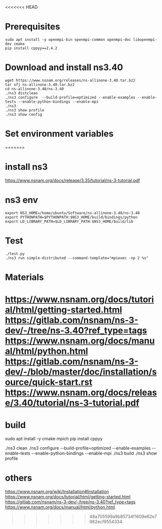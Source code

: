 <<<<<<< HEAD
# Prerequisites
```shell
sudo apt install -y openmpi-bin openmpi-common openmpi-doc libopenmpi-dev cmake
pip install cppyy==2.4.2
```

# Download and install ns3.40
```shell
wget https://www.nsnam.org/releases/ns-allinone-3.40.tar.bz2
tar xfj ns-allinone-3.40.tar.bz2
cd ns-allinone-3.40/ns-3.40
./ns3 distclean
./ns3 configure  --build-profile=optimized --enable-examples --enable-tests --enable-python-bindings --enable-mpi
./ns3
./ns3 show profile
./ns3 show config
```

# Set environment variables
=======
# install ns3
https://www.nsnam.org/docs/release/3.35/tutorial/ns-3-tutorial.pdf

# ns3 env
```shell
export NS3_HOME=/home/ubuntu/Software/ns-allinone-3.40/ns-3.40
export PYTHONPATH=$PYTHONPATH:$NS3_HOME/build/bindings/python
export LD_LIBRARY_PATH=$LD_LIBRARY_PATH:$NS3_HOME/build/lib
```

# Test
```shell
./test.py
./ns3 run simple-distributed --command-template="mpiexec -np 2 %s"
```

# Materials
https://www.nsnam.org/docs/tutorial/html/getting-started.html
https://gitlab.com/nsnam/ns-3-dev/-/tree/ns-3.40?ref_type=tags
https://www.nsnam.org/docs/manual/html/python.html
https://gitlab.com/nsnam/ns-3-dev/-/blob/master/doc/installation/source/quick-start.rst
https://www.nsnam.org/docs/release/3.40/tutorial/ns-3-tutorial.pdf
=======
# build
sudo apt install -y cmake mpich
pip install cppyy

./ns3 clean
./ns3 configure  --build-profile=optimized --enable-examples --enable-tests --enable-python-bindings --enable-mpi
./ns3 build
./ns3 show profile

# others
https://www.nsnam.org/wiki/Installation#Installation
https://www.nsnam.org/docs/tutorial/html/getting-started.html
https://gitlab.com/nsnam/ns-3-dev/-/tree/ns-3.40?ref_type=tags
https://www.nsnam.org/docs/manual/html/python.html
>>>>>>> 48a705599a9b85734f1609e62e7982ecf9554334

